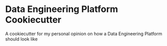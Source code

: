# Data Engineering Platform Cookiecutter
A cookiecutter for my personal opinion on how a Data Engineering Platform should look like
